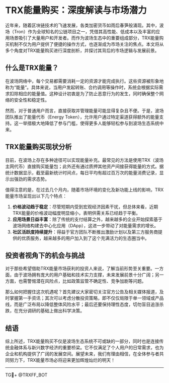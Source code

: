 # TRX能量购买：深度解读与市场潜力

近年来，随着区块链技术的飞速发展，各类加密货币如雨后春笋般涌现。其中，波场（Tron）作为全球知名的公链项目之一，凭借其高性能、低成本以及丰富的应用场景吸引了大量用户和开发者。而作为波场生态中的重要组成部分，TRX能量购买机制不仅为用户提供了便捷的操作方式，也逐渐成为市场关注的焦点。本文将从多个角度对TRX能量购买进行深度剖析，并探讨其背后的市场逻辑与发展前景。

## 什么是TRX能量？

在波场网络中，每个交易都需要消耗一定的资源才能完成执行。这些资源被形象地称为“能量”。具体来说，当用户发起转账、合约调用等操作时，系统会根据实际需求扣除相应的能量值。这种设计初衷是为了防止恶意行为的发生，同时确保整个网络的安全性和稳定性。

然而，对于普通用户而言，直接获取并管理能量可能显得复杂且不便。于是，波场团队推出了能量代币（Energy Token），允许用户通过特定渠道获得额外的能量支持。这一举措极大地降低了参与门槛，使得更多人能够轻松参与到波场生态系统中来。

## TRX能量购买现状分析

目前，在波场上存在多种途径可以实现能量补充。最常见的方法是使用TRX（波场主网代币）直接购买能量包；此外还有通过质押其他资产间接获得能量的方式。据统计数据显示，截至最新统计时间点，每日平均有超过百万次的能量消费记录，显示出强劲的需求态势。

值得注意的是，在过去几个月内，随着市场环境的变化及新功能上线的影响，TRX能量市场呈现出以下几个特点：

1. **价格波动趋于稳定**：尽管短期内受到宏观经济因素干扰，但总体来看，近期TRX能量的价格波动幅度明显缩小，表明供需关系已经趋于平衡。
2. **应用场景日益丰富**：除了传统的支付结算之外，越来越多的企业开始探索基于波场网络构建去中心化应用（DApp），这进一步带动了对能量需求的增长。
3. **社区活跃度持续提升**：得益于官方团队不断推出激励计划以及第三方服务商提供的优质服务，越来越多的用户加入到了这个充满活力的生态圈当中。

## 投资者视角下的机会与挑战

对于那些希望借助TRX能量市场获利的投资人来说，了解当前形势至关重要。一方面，由于波场拥有庞大的用户基础和技术实力支撑，未来发展前景十分广阔；另一方面，也需警惕潜在风险点，比如政策监管不确定性、竞争加剧等问题。

那么如何把握住这次机遇呢？首先建议大家密切关注官方公告及相关媒体报道，及时掌握第一手资讯；其次可以考虑分散投资策略，即不仅仅局限于单一领域或产品线，而是广泛布局以降低整体风险水平；最后还要保持理性态度，切勿盲目追涨杀跌，在充分调研的基础上做出科学决策。

## 结语

综上所述，TRX能量购买不仅是波场生态系统不可或缺的一部分，同时也是连接传统金融体系与新兴数字经济的重要桥梁。它不仅满足了个人用户的日常需求，也为企业和机构提供了广阔的发展空间。展望未来，我们有理由相信，在全体参与者共同努力下，TRX能量市场必将迎来更加辉煌灿烂的明天！

---

TG💪+ @TRXFF_BOT
